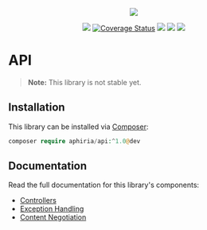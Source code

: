 <p align="center"><a href="https://www.aphiria.com" target="_blank" title="Aphiria"><img src="https://www.aphiria.com/images/aphiria-logo.svg"></a></p>

<p align="center">
<a href="https://github.com/aphiria/api/actions"><img src="https://github.com/aphiria/api/workflows/ci/badge.svg"></a>
<a href='https://coveralls.io/github/aphiria/api?branch=0.x'><img src='https://coveralls.io/repos/github/aphiria/api/badge.svg?branch=0.x' alt='Coverage Status' /></a>
<a href="https://packagist.org/packages/aphiria/api"><img src="https://poser.pugx.org/aphiria/api/v/stable.svg"></a>
<a href="https://packagist.org/packages/aphiria/api"><img src="https://poser.pugx.org/aphiria/api/v/unstable.svg"></a>
<a href="https://packagist.org/packages/aphiria/api"><img src="https://poser.pugx.org/aphiria/api/license.svg"></a>
</p>

# API

> **Note:** This library is not stable yet.

## Installation

This library can be installed via [Composer](https://getcomposer.org/download/):

```php
composer require aphiria/api:^1.0@dev
```

## Documentation

Read the full documentation for this library's components:

* <a href="https://www.aphiria.com/docs/0.x/controllers.html" target="_blank">Controllers</a>
* <a href="https://www.aphiria.com/docs/0.x/http-exception-handling.html" target="_blank">Exception Handling</a>
* <a href="https://www.aphiria.com/docs/0.x/content-negotiation.html" target="_blank">Content Negotiation</a>
